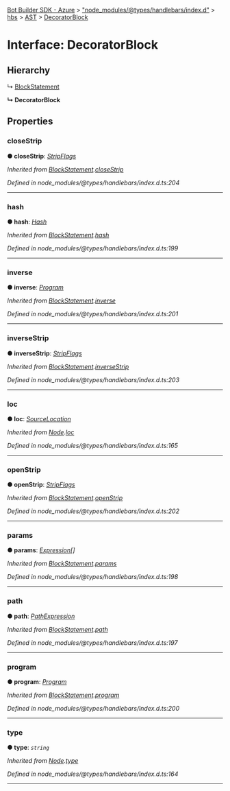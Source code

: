[Bot Builder SDK - Azure](../README.md) > ["node_modules/@types/handlebars/index.d"](../modules/_node_modules__types_handlebars_index_d_.md) > [hbs](../modules/_node_modules__types_handlebars_index_d_.hbs.md) > [AST](../modules/_node_modules__types_handlebars_index_d_.hbs.ast.md) > [DecoratorBlock](../interfaces/_node_modules__types_handlebars_index_d_.hbs.ast.decoratorblock.md)



# Interface: DecoratorBlock

## Hierarchy


↳  [BlockStatement](_node_modules__types_handlebars_index_d_.hbs.ast.blockstatement.md)

**↳ DecoratorBlock**








## Properties
<a id="closestrip"></a>

###  closeStrip

**●  closeStrip**:  *[StripFlags](_node_modules__types_handlebars_index_d_.hbs.ast.stripflags.md)* 

*Inherited from [BlockStatement](_node_modules__types_handlebars_index_d_.hbs.ast.blockstatement.md).[closeStrip](_node_modules__types_handlebars_index_d_.hbs.ast.blockstatement.md#closestrip)*

*Defined in node_modules/@types/handlebars/index.d.ts:204*





___

<a id="hash"></a>

###  hash

**●  hash**:  *[Hash](_node_modules__types_handlebars_index_d_.hbs.ast.hash.md)* 

*Inherited from [BlockStatement](_node_modules__types_handlebars_index_d_.hbs.ast.blockstatement.md).[hash](_node_modules__types_handlebars_index_d_.hbs.ast.blockstatement.md#hash)*

*Defined in node_modules/@types/handlebars/index.d.ts:199*





___

<a id="inverse"></a>

###  inverse

**●  inverse**:  *[Program](_node_modules__types_handlebars_index_d_.hbs.ast.program.md)* 

*Inherited from [BlockStatement](_node_modules__types_handlebars_index_d_.hbs.ast.blockstatement.md).[inverse](_node_modules__types_handlebars_index_d_.hbs.ast.blockstatement.md#inverse)*

*Defined in node_modules/@types/handlebars/index.d.ts:201*





___

<a id="inversestrip"></a>

###  inverseStrip

**●  inverseStrip**:  *[StripFlags](_node_modules__types_handlebars_index_d_.hbs.ast.stripflags.md)* 

*Inherited from [BlockStatement](_node_modules__types_handlebars_index_d_.hbs.ast.blockstatement.md).[inverseStrip](_node_modules__types_handlebars_index_d_.hbs.ast.blockstatement.md#inversestrip)*

*Defined in node_modules/@types/handlebars/index.d.ts:203*





___

<a id="loc"></a>

###  loc

**●  loc**:  *[SourceLocation](_node_modules__types_handlebars_index_d_.hbs.ast.sourcelocation.md)* 

*Inherited from [Node](_node_modules__types_handlebars_index_d_.hbs.ast.node.md).[loc](_node_modules__types_handlebars_index_d_.hbs.ast.node.md#loc)*

*Defined in node_modules/@types/handlebars/index.d.ts:165*





___

<a id="openstrip"></a>

###  openStrip

**●  openStrip**:  *[StripFlags](_node_modules__types_handlebars_index_d_.hbs.ast.stripflags.md)* 

*Inherited from [BlockStatement](_node_modules__types_handlebars_index_d_.hbs.ast.blockstatement.md).[openStrip](_node_modules__types_handlebars_index_d_.hbs.ast.blockstatement.md#openstrip)*

*Defined in node_modules/@types/handlebars/index.d.ts:202*





___

<a id="params"></a>

###  params

**●  params**:  *[Expression](_node_modules__types_handlebars_index_d_.hbs.ast.expression.md)[]* 

*Inherited from [BlockStatement](_node_modules__types_handlebars_index_d_.hbs.ast.blockstatement.md).[params](_node_modules__types_handlebars_index_d_.hbs.ast.blockstatement.md#params)*

*Defined in node_modules/@types/handlebars/index.d.ts:198*





___

<a id="path"></a>

###  path

**●  path**:  *[PathExpression](_node_modules__types_handlebars_index_d_.hbs.ast.pathexpression.md)* 

*Inherited from [BlockStatement](_node_modules__types_handlebars_index_d_.hbs.ast.blockstatement.md).[path](_node_modules__types_handlebars_index_d_.hbs.ast.blockstatement.md#path)*

*Defined in node_modules/@types/handlebars/index.d.ts:197*





___

<a id="program"></a>

###  program

**●  program**:  *[Program](_node_modules__types_handlebars_index_d_.hbs.ast.program.md)* 

*Inherited from [BlockStatement](_node_modules__types_handlebars_index_d_.hbs.ast.blockstatement.md).[program](_node_modules__types_handlebars_index_d_.hbs.ast.blockstatement.md#program)*

*Defined in node_modules/@types/handlebars/index.d.ts:200*





___

<a id="type"></a>

###  type

**●  type**:  *`string`* 

*Inherited from [Node](_node_modules__types_handlebars_index_d_.hbs.ast.node.md).[type](_node_modules__types_handlebars_index_d_.hbs.ast.node.md#type)*

*Defined in node_modules/@types/handlebars/index.d.ts:164*





___


